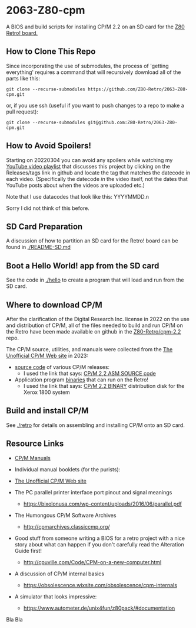 # 2063-Z80-cpm

A BIOS and build scripts for installing CP/M 2.2 on an SD card for the [Z80 Retro! board.
](https://github.com/johnwinans/2063-Z80)

## How to Clone This Repo

Since incorporating the use of submodules, the process of 'getting everything' requires a command that will recursively download all of the parts like this:

	git clone --recurse-submodules https://github.com/Z80-Retro/2063-Z80-cpm.git

or, if you use ssh (useful if you want to push changes to a repo to make a pull request):

	git clone --recurse-submodules git@github.com:Z80-Retro/2063-Z80-cpm.git


## How to Avoid Spoilers!

Starting on 20220304 you can avoid any spoilers while watching my 
[YouTube video playlist](https://www.youtube.com/playlist?list=PL3by7evD3F51Cf9QnsAEdgSQ4cz7HQZX5) that discusses this project by clicking on the 
Releases/tags link in github and locate the tag that matches the datecode
in each video. (Specifically the datecode *in* the video itself, not the
dates that YouTube posts about when the videos are uploaded etc.)

Note that I use datacodes that look like this: YYYYMMDD.n 

Sorry I did not think of this before.

## SD Card Preparation

A discussion of how to partition an SD card for the Retro! board can be found in [./README-SD.md](./README-SD.md)

## Boot a Hello World! app from the SD card

See the code in [./hello](./hello) to create a program that will load and run from the SD card.

## Where to download CP/M 

After the clarification of the Digital Research Inc. license in 2022 on the use and distribution of CP/M, all of the files needed to build and run CP/M on the Retro have been made available on github in the [Z80-Retro/cpm-2.2](https://github.com/Z80-Retro/cpm-2.2) repo.

The CP/M source, utilities, and manuals were collected from the [The Unofficial CP/M Web site](http://www.cpm.z80.de/) in 2023:
- [source code](http://www.cpm.z80.de/source.html) of various CP/M releases:
  - I used the link that says: [CP/M 2,2 ASM SOURCE code](http://www.cpm.z80.de/download/cpm2-asm.zip)
- Application program [binaries](http://www.cpm.z80.de/binary.html) that can run on the Retro!
  - I used the link that says: [CP/M 2.2 BINARY](http://www.cpm.z80.de/download/cpm22-b.zip) distribution disk for the Xerox 1800 system


## Build and install CP/M

See [./retro](./retro) for details on assembling and installing CP/M onto an SD card.

## Resource Links

- [CP/M Manuals](https://github.com/Z80-Retro/manuals)
- Individual manual booklets (for the purists):

- [The Unofficial CP/M Web site](http://www.cpm.z80.de/index.html)
- The PC parallel printer interface port pinout and signal meanings
  - https://bixolonusa.com/wp-content/uploads/2016/06/parallel.pdf
- The Humongous CP/M Software Archives
  - http://cpmarchives.classiccmp.org/
- Good stuff from someone writing a BIOS for a retro project with a nice story about what can happen if you don't carefully read the Alteration Guide first!
  - http://cpuville.com/Code/CPM-on-a-new-computer.html
- A discussion of CP/M internal basics
  - https://obsolescence.wixsite.com/obsolescence/cpm-internals
- A simulator that looks impressive:
  - https://www.autometer.de/unix4fun/z80pack/#documentation

Bla Bla
